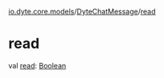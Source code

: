 [io.dyte.core.models](../index.md)/[DyteChatMessage](index.md)/[read](read.md)

# read


val [read](read.md): [Boolean](https://kotlinlang.org/api/latest/jvm/stdlib/kotlin/-boolean/index.html)
